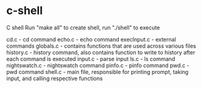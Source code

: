 # c-shell
C shell
Run "make all" to create shell, run "./shell" to execute

cd.c - cd command echo.c - echo command execInput.c - external commands globals.c - contains functions that are used across various files history.c - history command, also contains function to write to history after each command is executed input.c - parse input ls.c - ls command nightswatch.c - nightswatch command pinfo.c - pinfo command pwd.c - pwd command shell.c - main file, responsible for printing prompt, taking input, and calling respective functions
